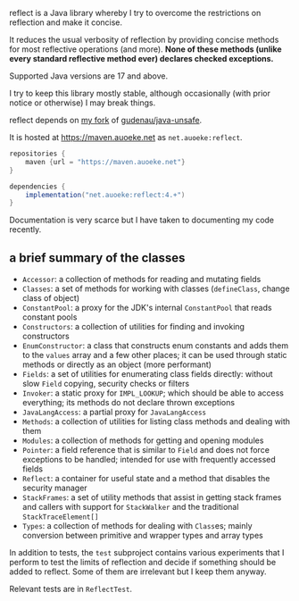 reflect is a Java library whereby I try to overcome the restrictions on reflection and make it concise.

It reduces the usual verbosity of reflection by providing concise methods for most reflective operations (and more).
**None of these methods (unlike every standard reflective method ever) declares checked exceptions.**

Supported Java versions are 17 and above.

I try to keep this library mostly stable, although occasionally (with prior notice or otherwise) I may break things.

reflect depends on [my fork](https://git.auoeke.net/unsafe) of [gudenau/java-unsafe](https://github.com/gudenau/java-unsafe).

It is hosted at https://maven.auoeke.net as `net.auoeke:reflect`.
```groovy
repositories {
    maven {url = "https://maven.auoeke.net"}
}

dependencies {
    implementation("net.auoeke:reflect:4.+")
}
```

Documentation is very scarce but I have taken to documenting my code recently.

## a brief summary of the classes
- `Accessor`: a collection of methods for reading and mutating fields
- `Classes`: a set of methods for working with classes (`defineClass`, change class of object)
- `ConstantPool`: a proxy for the JDK's internal `ConstantPool` that reads constant pools
- `Constructors`: a collection of utilities for finding and invoking constructors
- `EnumConstructor`: a class that constructs enum constants and adds them to the `values` array and a few other places;
  it can be used through static methods or directly as an object (more performant)
- `Fields`: a set of utilities for enumerating class fields directly: without slow `Field` copying, security checks or filters
- `Invoker`: a static proxy for `IMPL_LOOKUP`; which should be able to access everything;
  its methods do not declare thrown exceptions
- `JavaLangAccess`: a partial proxy for `JavaLangAccess`
- `Methods`: a collection of utilities for listing class methods and dealing with them
- `Modules`: a collection of methods for getting and opening modules
- `Pointer`: a field reference that is similar to `Field` and does not force exceptions to be handled;
  intended for use with frequently accessed fields
- `Reflect`: a container for useful state and a method that disables the security manager
- `StackFrames`: a set of utility methods that assist in getting stack frames and callers
  with support for `StackWalker` and the traditional `StackTraceElement[]`
- `Types`: a collection of methods for dealing with `Class`es; mainly conversion between primitive and wrapper types and array types

In addition to tests, the `test` subproject contains various experiments that I perform
to test the limits of reflection and decide if something should be added to reflect.
Some of them are irrelevant but I keep them anyway.

Relevant tests are in `ReflectTest`.
